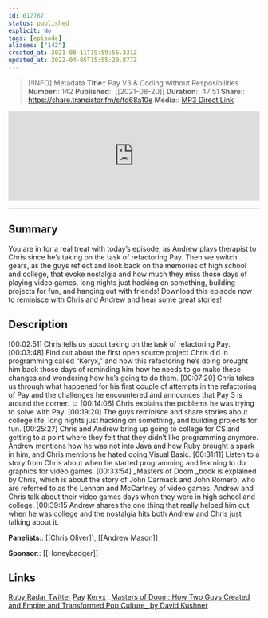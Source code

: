 ```yaml
---
id: 617767
status: published
explicit: No
tags: [episode]
aliases: ["142"]
created_at: 2021-08-11T19:59:56.331Z
updated_at: 2022-04-05T15:55:20.877Z
---
```


> [!INFO] Metadata
> **Title**:: Pay V3 & Coding without Resposibilities
> **Number**:: 142
> **Published**:: [[2021-08-20]]
> **Duration**:: 47:51
> **Share**:: <https://share.transistor.fm/s/fd68a10e>
> **Media**:: [MP3 Direct Link](https://dts.podtrac.com/redirect.mp3/media.transistor.fm/fd68a10e/81992afe.mp3)

<iframe width="100%" height="180" frameborder="no" scrolling="no" seamless src="https://share.transistor.fm/e/fd68a10e/dark"></iframe>

---

## Summary

You are in for a real treat with today’s episode, as Andrew plays therapist to Chris since he’s taking on the task of refactoring Pay. Then we switch gears, as the guys reflect and look back on the memories of high school and college, that evoke nostalgia and how much they miss those days of playing video games, long nights just hacking on something, building projects for fun, and hanging out with friends! Download this episode now to reminisce with Chris and Andrew and hear some great stories!

## Description

[00:02:51] Chris tells us about taking on the task of refactoring Pay.
[00:03:48] Find out about the first open source project Chris did in programming called “Keryx,” and how this refactoring he’s doing brought him back those days of reminding him how he needs to go make these changes and wondering how he’s going to do them.
[00:07:20] Chris takes us through what happened for his first couple of attempts in the refactoring of Pay and the challenges he encountered and announces that Pay 3 is around the corner. ☺
[00:14:06] Chris explains the problems he was trying to solve with Pay.
[00:19:20] The guys reminisce and share stories about college life, long nights just hacking on something, and building projects for fun.
[00:25:27] Chris and Andrew bring up going to college for CS and getting to a point where they felt that they didn’t like programming anymore. Andrew mentions how he was not into Java and how Ruby brought a spark in him, and Chris mentions he hated doing Visual Basic.
[00:31:11] Listen to a story from Chris about when he started programming and learning to do graphics for video games.
[00:33:54] \_Masters of Doom \_book is explained by Chris, which is about the story of John Carmack and John Romero, who are referred to as the Lennon and McCartney of video games. Andrew and Chris talk about their video games days when they were in high school and college.
[00:39:15 Andrew shares the one thing that really helped him out when he was college and the nostalgia hits both Andrew and Chris just talking about it.

**Panelists**:: [[Chris Oliver]], [[Andrew Mason]]

**Sponsor**:: [[Honeybadger]]

## Links

[Ruby Radar Twitter](https://twitter.com/therubyradar)
[Pay](https://github.com/pay-rails/pay)
[Keryx](https://launchpad.net/keryx)
\_[Masters of Doom: How Two Guys Created and Empire and Transformed Pop Culture\_ by David Kushner](https://www.amazon.com/Masters-Doom-Created-Transformed-Culture/dp/0812972155/ref=sr_1_1?dchild=1&keywords=masters+of+doom&qid=1628624195&sr=8-1)
